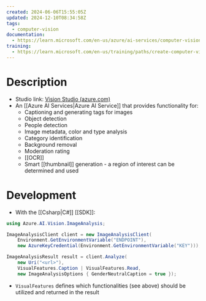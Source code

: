 ```yaml
---
created: 2024-06-06T15:55:05Z
updated: 2024-12-10T08:34:58Z
tags:
  - computer-vision
documentation:
  - https://learn.microsoft.com/en-us/azure/ai-services/computer-vision/
training:
  - https://learn.microsoft.com/en-us/training/paths/create-computer-vision-solutions-azure-ai/
---
```

# Description
- Studio link: [Vision Studio (azure.com)](https://portal.vision.cognitive.azure.com/gallery/featured)
- An [[Azure AI Services|Azure AI Service]] that provides functionality for:
	- Captioning and generating tags for images
	- Object detection
	- People detection
	- Image metadata, color and type analysis
	- Category identification
	- Background removal
	- Moderation rating
	- [[OCR]]
	- Smart [[thumbnail]] generation - a region of interest can be determined and used
	  
# Development
- With the [[Csharp|C#]] [[SDK]]:
```csharp
using Azure.AI.Vision.ImageAnalysis;

ImageAnalysisClient client = new ImageAnalysisClient(
    Environment.GetEnvironmentVariable("ENDPOINT"),
    new AzureKeyCredential(Environment.GetEnvironmentVariable("KEY")));

ImageAnalysisResult result = client.Analyze(
    new Uri("<url>"),
    VisualFeatures.Caption | VisualFeatures.Read,
    new ImageAnalysisOptions { GenderNeutralCaption = true });
```
- `VisualFeatures` defines which functionalities (see above) should be utilized and returned in the result